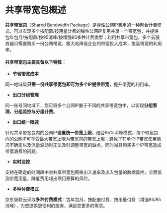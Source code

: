 # 共享带宽包概述

**共享带宽包**（Shared Bandwidth Package）是弹性公网IP费用的一种聚合计费模式，可以实现多个按配置/按用量计费的弹性公网IP复用共享一个带宽包，并提供包年包月/按配置/按95消峰/按增强95多种计费类型；利用共享带宽包，多个云服务器只需要购买一份公网带宽，极大地降低企业的带宽投入成本，提高带宽的利用率。


#### 共享带宽包主要具备以下特性：

- **节省带宽成本**

同一地域级**只需一份共享带宽包即可为多个IP提供带宽**，提升带宽的利用率。


- **出口分组管理**

同一账号同地域下，您可将多个公网IP置于不同的共享带宽包中，以实现**分组管理、分组监控与分组计费**。


- **出口统一限速**

针对共享带宽包内的公网IP**设置统一带宽上限**，结合95%消峰模式，每个带宽包内的公网IP可享受最大带宽上限为带宽包的带宽上限；避免了在单个IP带宽使用情况不确定以及流量波动时无法及时调整带宽的缺点，同时减轻购买多个IP带宽造成带宽浪费的问题。

- **实时监控**

支持在确定的时间段中对共享带宽包网络出入速率及出入包量的数据监控，全面监测带宽用量，降低费用超出项目预算的风险。

- **多种付费模式**

京东智联云采取**多种付费模式**：包年包月、按配置付费、按用量付费（增强95/95消峰），为您提供更便利的服务，满足您更多的需求。
